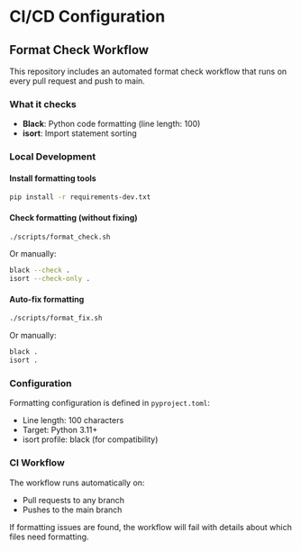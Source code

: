 # CI/CD Configuration

## Format Check Workflow

This repository includes an automated format check workflow that runs on every pull request and push to main.

### What it checks

- **Black**: Python code formatting (line length: 100)
- **isort**: Import statement sorting

### Local Development

#### Install formatting tools

```bash
pip install -r requirements-dev.txt
```

#### Check formatting (without fixing)

```bash
./scripts/format_check.sh
```

Or manually:

```bash
black --check .
isort --check-only .
```

#### Auto-fix formatting

```bash
./scripts/format_fix.sh
```

Or manually:

```bash
black .
isort .
```

### Configuration

Formatting configuration is defined in `pyproject.toml`:

- Line length: 100 characters
- Target: Python 3.11+
- isort profile: black (for compatibility)

### CI Workflow

The workflow runs automatically on:

- Pull requests to any branch
- Pushes to the main branch

If formatting issues are found, the workflow will fail with details about which files need formatting.
